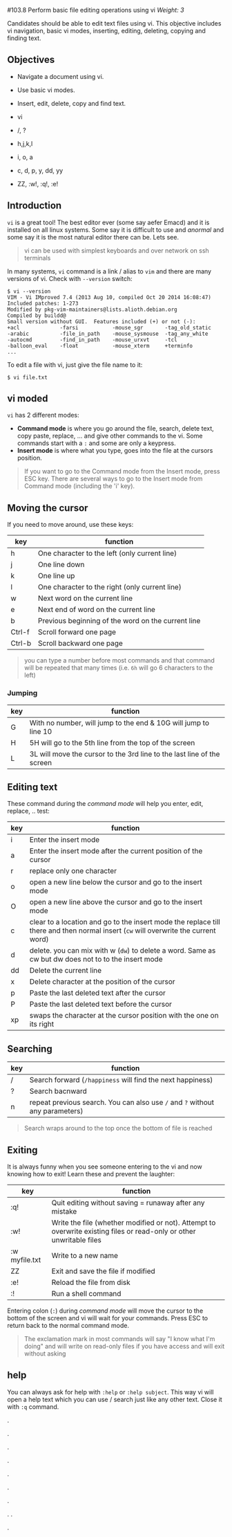 #103.8 Perform basic file editing operations using vi 
*Weight: 3*

Candidates should be able to edit text files using vi. This objective includes vi navigation, basic vi modes, inserting, editing, deleting, copying and finding text.

## Objectives
- Navigate a document using vi.
- Use basic vi modes.
- Insert, edit, delete, copy and find text.


- vi
- /, ?
- h,j,k,l
- i, o, a
- c, d, p, y, dd, yy
- ZZ, :w!, :q!, :e!

## Introduction
`vi` is a great tool! The best editor ever (some say aefer Emacd) and it is installed on all linux systems. Some say it is difficult to use and *anormal* and some say it is the most natural editor there can be. Lets see.

> vi can be used with simplest keyboards and over network on ssh terminals

In many systems, ``vi`` command is a link / alias to ``vim`` and there are many versions of vi. Check with ``--version`` switch:

````
$ vi --version
VIM - Vi IMproved 7.4 (2013 Aug 10, compiled Oct 20 2014 16:08:47)
Included patches: 1-273
Modified by pkg-vim-maintainers@lists.alioth.debian.org
Compiled by buildd@
Small version without GUI.  Features included (+) or not (-):
+acl             -farsi           -mouse_sgr       -tag_old_static
-arabic          -file_in_path    -mouse_sysmouse  -tag_any_white
-autocmd         -find_in_path    -mouse_urxvt     -tcl
-balloon_eval    -float           -mouse_xterm     +terminfo
...
````

To edit a file with vi, just give the file name to it:

````
$ vi file.txt
````

## vi moded
`vi` has 2 different modes:
- **Command mode** is where you go around the file, search, delete text, copy paste, replace, ... and give other commands to the vi. Some commands start with a `:` and some are only a keypress.
- **Insert mode** is where what you type, goes into the file at the cursors position. 

> If you want to go to the Command mode from the Insert mode, press ESC key. There are several ways to go to the Insert mode from Command mode (including the 'i' key).

## Moving the cursor

If you need to move around, use these keys:

|key|function|
|---|---|
|h|One character to the left (only current line)|
|j|One line down|
|k|One line up|
|l|One character to the right (only current line)|
|w|Next word on the current line|
|e|Next end of word on the current line|
|b|Previous beginning of the word on the current line|
|Ctrl-f|Scroll forward one page|
|Ctrl-b|Scroll backward one page|

> you can type a number before most commands and that command will be repeated that many times (i.e. `6h` will go 6 characters to the left)

### Jumping

|key|function|
|---|---|
|G| With no number, will jump to the end & 10G will jump to line 10|
|H|5H will go to the 5th line from the top of the screen|
|L|3L will move the cursor to the 3rd line to the last line of the screen|


## Editing text
These command during the *command mode* will help you enter, edit, replace, .. test:

|key|function|
|---|---|
|i|Enter the insert mode|
|a|Enter the insert mode after the current position of the cursor|
|r|replace only one character|
|o|open a new line below the cursor and go to the insert mode|
|O|open a new line above the cursor and go to the insert mode|
|c|clear to a location and go to the insert mode the replace till there and then normal insert (`cw` will overwrite the current word)|
|d|delete. you can mix with w (`dw`) to delete a word. Same as cw but dw does not to to the insert mode|
|dd|Delete the current line|
|x|Delete character at the position of the cursor|
|p|Paste the last deleted text after the cursor|
|P|Paste the last deleted text before the cursor|
|xp|swaps the character at the cursor position with the one on its right|

## Searching

|key|function|
|---|---|
|/|Search forward (`/happiness` will find the next happiness)|
|?|Search bacnward|
|n|repeat previous search. You can also use `/` and `?` without any parameters)|

>Search wraps around to the top once the bottom of file is reached


## Exiting
It is always funny when you see someone entering to the vi and now knowing how to exit! Learn these and prevent the laughter:

|key|function|
|---|---|
|:q!|Quit editing without saving = runaway after any mistake|
|:w!|Write the file (whether modified or not). Attempt to overwrite existing files or read-only or other unwritable files|
|:w myfile.txt|Write to a new name|
|ZZ|Exit and save the file if modified|
|:e!|Reload the file from disk|
|:!|Run a shell command|

Entering colon (`:`) during *command mode* will move the cursor to the bottom of the screen and vi will wait for your commands. Press ESC to return back to the normal command mode.

> The exclamation mark in most commands will say "I know what I'm doing" and will write on read-only files if you have access and will exit without asking


## help
You can always ask for help with `:help` or `:help subject`. This way vi will open a help text which you can use / search just like any other text. Close it with `:q` command.

.

.

.

.

.

.

.

.
.

.